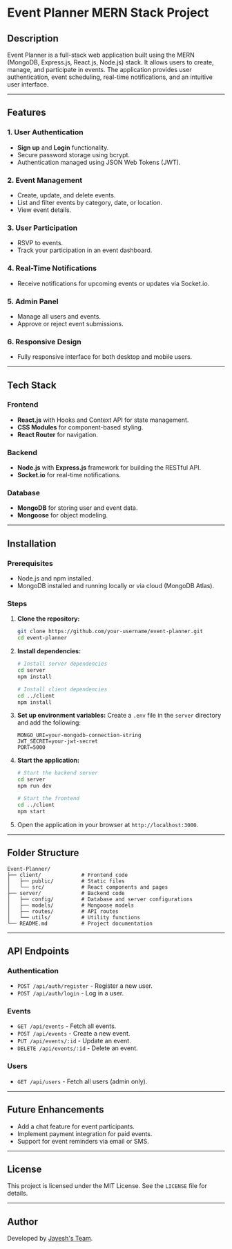 # Event Planner MERN Stack Project

## Description
Event Planner is a full-stack web application built using the MERN (MongoDB, Express.js, React.js, Node.js) stack. It allows users to create, manage, and participate in events. The application provides user authentication, event scheduling, real-time notifications, and an intuitive user interface.

---

## Features

### 1. User Authentication
- **Sign up** and **Login** functionality.
- Secure password storage using bcrypt.
- Authentication managed using JSON Web Tokens (JWT).

### 2. Event Management
- Create, update, and delete events.
- List and filter events by category, date, or location.
- View event details.

### 3. User Participation
- RSVP to events.
- Track your participation in an event dashboard.

### 4. Real-Time Notifications
- Receive notifications for upcoming events or updates via Socket.io.

### 5. Admin Panel
- Manage all users and events.
- Approve or reject event submissions.

### 6. Responsive Design
- Fully responsive interface for both desktop and mobile users.

---

## Tech Stack

### Frontend
- **React.js** with Hooks and Context API for state management.
- **CSS Modules** for component-based styling.
- **React Router** for navigation.

### Backend
- **Node.js** with **Express.js** framework for building the RESTful API.
- **Socket.io** for real-time notifications.

### Database
- **MongoDB** for storing user and event data.
- **Mongoose** for object modeling.

---

## Installation

### Prerequisites
- Node.js and npm installed.
- MongoDB installed and running locally or via cloud (MongoDB Atlas).

### Steps

1. **Clone the repository:**
   ```bash
   git clone https://github.com/your-username/event-planner.git
   cd event-planner
   ```

2. **Install dependencies:**
   ```bash
   # Install server dependencies
   cd server
   npm install

   # Install client dependencies
   cd ../client
   npm install
   ```

3. **Set up environment variables:**
   Create a `.env` file in the `server` directory and add the following:
   ```env
   MONGO_URI=your-mongodb-connection-string
   JWT_SECRET=your-jwt-secret
   PORT=5000
   ```

4. **Start the application:**
   ```bash
   # Start the backend server
   cd server
   npm run dev

   # Start the frontend
   cd ../client
   npm start
   ```

5. Open the application in your browser at `http://localhost:3000`.

---

## Folder Structure

```
Event-Planner/
├── client/             # Frontend code
│   ├── public/         # Static files
│   └── src/            # React components and pages
├── server/             # Backend code
│   ├── config/         # Database and server configurations
│   ├── models/         # Mongoose models
│   ├── routes/         # API routes
│   └── utils/          # Utility functions
└── README.md           # Project documentation
```

---

## API Endpoints

### Authentication
- `POST /api/auth/register` - Register a new user.
- `POST /api/auth/login` - Log in a user.

### Events
- `GET /api/events` - Fetch all events.
- `POST /api/events` - Create a new event.
- `PUT /api/events/:id` - Update an event.
- `DELETE /api/events/:id` - Delete an event.

### Users
- `GET /api/users` - Fetch all users (admin only).

---

## Future Enhancements
- Add a chat feature for event participants.
- Implement payment integration for paid events.
- Support for event reminders via email or SMS.

---

## License
This project is licensed under the MIT License. See the `LICENSE` file for details.

---

## Author
Developed by [Jayesh's Team](https://github.com/your-username).
